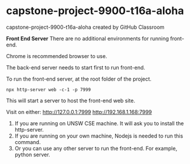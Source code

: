 # capstone-project-9900-t16a-aloha
capstone-project-9900-t16a-aloha created by GitHub Classroom


**Front End Server**
There are no additional environments for running front-end. 

Chrome is recommended browser to use.

The back-end server needs to start first to run front-end.

To run the front-end server, at the root folder of the project.

`npx http-server web -c-1 -p 7999`

This will start a server to host the front-end web site. 

Visit on either:
  http://127.0.0.1:7999
  http://192.168.1.168:7999
  
 
1. If you are running on UNSW CSE machine. It will ask you to install the http-server. 
2. If you are running on your own machine, Nodejs is needed to run this command.
3. Or you can use any other server to run the front-end. For example, python server.
